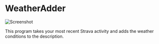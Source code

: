 # WeatherAdder

![Screenshot](screenshot.jpeg)

This program takes your most recent Strava activity and adds the weather conditions to the description.
